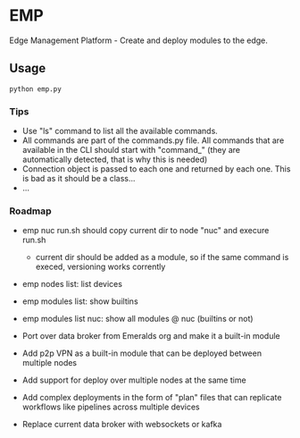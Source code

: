 # EMP

Edge Management Platform - Create and deploy modules to the edge.

## Usage

```Shell
python emp.py
```

### Tips
- Use "ls" command to list all the available commands.
- All commands are part of the commands.py file. All commands that are available in the CLI should start with "command_" (they are automatically detected, that is why this is needed)
- Connection object is passed to each one and returned by each one. This is bad as it should be a class...
- ...

### Roadmap

- emp nuc run.sh should copy current dir to node "nuc" and execure run.sh
    - current dir should be added as a module, so if the same command is execed, versioning works corrently
- emp nodes list: list devices
- emp modules list: show builtins
- emp modules list nuc: show all modules @ nuc (builtins or not)

- Port over data broker from Emeralds org and make it a built-in module
- Add p2p VPN as a built-in module that can be deployed between multiple nodes
- Add support for deploy over multiple nodes at the same time
- Add complex deployments in the form of "plan" files that can replicate workflows like pipelines across multiple devices
- Replace current data broker with websockets or kafka
